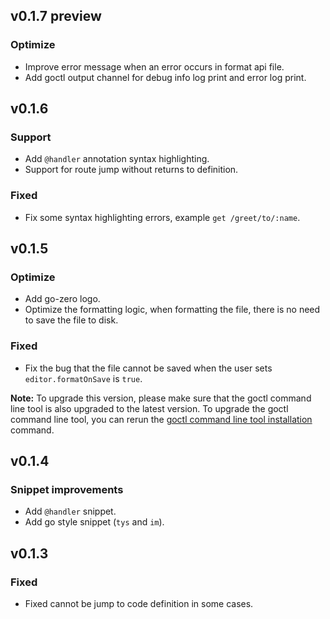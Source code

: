 ## v0.1.7 preview

### Optimize

* Improve error message when an error occurs in format api file.
* Add goctl output channel for debug info log print and error log print.

## v0.1.6

### Support

* Add `@handler` annotation syntax highlighting.
* Support for route jump without returns to definition.

### Fixed

* Fix some syntax highlighting errors, example `get /greet/to/:name`.

## v0.1.5

### Optimize

* Add go-zero logo.
* Optimize the formatting logic, when formatting the file, there is no need to save the file to disk.

### Fixed

* Fix the bug that the file cannot be saved when the user sets `editor.formatOnSave` is `true`.

**Note:** To upgrade this version, please make sure that the goctl command line tool is also upgraded to the latest version. To upgrade the goctl command line tool, you can rerun the [goctl command line tool installation](https://github.com/tal-tech/go-zero#5-quick-start) command.

## v0.1.4

### Snippet improvements

* Add `@handler` snippet.
* Add go style snippet (`tys` and `im`).

## v0.1.3

### Fixed

* Fixed cannot be jump to code definition in some cases.